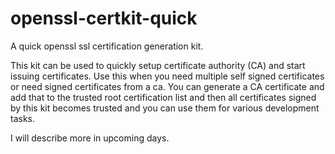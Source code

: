 # openssl-certkit-quick
A quick openssl ssl certification generation kit.

This kit can be used to quickly setup certificate authority (CA) and start issuing certificates. Use this when you need multiple self signed certificates or need signed certificates from a ca. You can generate a CA certificate and add that to the trusted root certification list and then all certificates signed by this kit becomes trusted and you can use them for various development tasks.

I will describe more in upcoming days.
